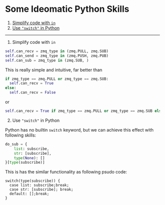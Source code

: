 Some Ideomatic Python Skills
========================

1. [Simplify code with `in`](#keyword_in)
1. [Use `"switch"` in Python](#python_switch)

---------------

1. <a name="keyword_in">Simplify code with `in`</a>

  ```python
  self.can_recv = zmq_type in (zmq.PULL, zmq.SUB)
  self.can_send = zmq_type in (zmq.PUSH, zmq.PUB)
  self.can_sub = zmq_type in (zmq.SUB, )
  ```

  This is really simple and intuitive, far better than
  ```python
  if zmq_type == zmq.PULL or zmq_type == zmq.SUB:
    self.can_recv = True
  else:
    self.can_recv = False
  ```

  or
  ```python
  self.can_recv = True if zmq_type == zmq.PULL or zmq_type == zmq.SUB else False
  ```

2. <a name="python_switch">Use `"switch"` in Python</a>

  Python has no builtin `switch` keyword, but we can achieve this effect with
  following skills:
  ```python
  do_sub = {
      list: subscribe,
      str: [subscribe],
      type(None): []
  }[type(subscribe)]
  ```

  This is has the similar functionality as following psudo code:
  ```shell
  switch(type(subscribe)) {
    case list: subscribe;break;
    case str: [subscribe]; break;
    default: [];break;
  }
  ```
